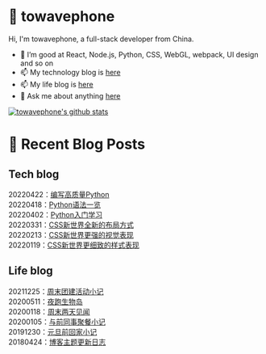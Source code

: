 # :ramen: towavephone
Hi, I'm towavephone, a full-stack developer from China.

- 🌱 I’m good at React, Node.js, Python, CSS, WebGL, webpack, UI design and so on
- 📫 My technology blog is [here](https://blog.towavephone.com/)
- 📫 My life blog is [here](https://www.towavephone.com/)
- 💬 Ask me about anything [here](https://github.com/towavephone/towavephone/issues)

[![towavephone's github stats](https://github-readme-stats.vercel.app/api?username=towavephone)](https://github.com/anuraghazra/github-readme-stats)

# :memo: Recent Blog Posts

## Tech blog
<!-- tech blog start -->
20220422：[编写高质量Python](https://blog.towavephone.com/writing-high-quality-python/)  
20220418：[Python语法一览](https://blog.towavephone.com/python-syntax-overview/)  
20220402：[Python入门学习](https://blog.towavephone.com/python-introduce-learn/)  
20220331：[CSS新世界全新的布局方式](https://blog.towavephone.com/css-new-world-new-layout/)  
20220213：[CSS新世界更强的视觉表现](https://blog.towavephone.com/css-new-world-stronger-visual-performance/)  
20220119：[CSS新世界更细致的样式表现](https://blog.towavephone.com/css-new-world-detailed-style-performance/)  
<!-- tech blog end -->

## Life blog
<!-- life blog start -->
20211225：[周末团建活动小记](https://www.towavephone.com/2021/12/25/weekend-company-tour/)  
20200511：[夜跑生物岛](https://www.towavephone.com/2020/05/11/run-in-bio-island/)  
20200118：[周末两天见闻](https://www.towavephone.com/2020/01/18/weekend-story/)  
20200105：[与前同事聚餐小记](https://www.towavephone.com/2020/01/05/former-colleagues-dinner/)  
20191230：[元旦前回家小记](https://www.towavephone.com/2019/12/30/new-year-day-go-home/)  
20180424：[博客主题更新日志](https://www.towavephone.com/2018/04/24/update/)  
<!-- life blog end -->
